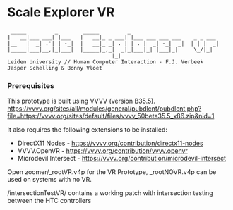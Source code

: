 # Scale Explorer VR
                                                                   
	 _____         _        _____         _                            
	|   __|___ ___| |___   |   __|_ _ ___| |___ ___ ___ ___    _ _ ___ 
	|__   |  _| .'| | -_|  |   __|_'_| . | | . |  _| -_|  _|  | | |  _|
	|_____|___|__,|_|___|  |_____|_,_|  _|_|___|_| |___|_|     \_/|_|  
	                                 |_|
	Leiden University // Human Computer Interaction - F.J. Verbeek 
	Jasper Schelling & Bonny Vloet
	
### Prerequisites
This prototype is built using VVVV (version B35.5). 
https://vvvv.org/sites/all/modules/general/pubdlcnt/pubdlcnt.php?file=https://vvvv.org/sites/default/files/vvvv_50beta35.5_x86.zip&nid=1

It also requires the following extensions to be installed:

- DirectX11 Nodes - https://vvvv.org/contribution/directx11-nodes
- VVVV.OpenVR - https://vvvv.org/contribution/vvvv.openvr
- Microdevil Intersect - https://vvvv.org/contribution/microdevil-intersect


Open zoomer/_rootVR.v4p for the VR Prototype, _rootNOVR.v4p can be used on systems 
with no VR.

/intersectionTestVR/ contains a working patch with intersection testing between the HTC controllers 
